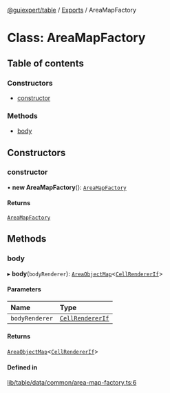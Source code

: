 [@guiexpert/table](../README.md) / [Exports](../modules.md) / AreaMapFactory

# Class: AreaMapFactory

## Table of contents

### Constructors

- [constructor](AreaMapFactory.md#constructor)

### Methods

- [body](AreaMapFactory.md#body)

## Constructors

### constructor

• **new AreaMapFactory**(): [`AreaMapFactory`](AreaMapFactory.md)

#### Returns

[`AreaMapFactory`](AreaMapFactory.md)

## Methods

### body

▸ **body**(`bodyRenderer`): [`AreaObjectMap`](AreaObjectMap.md)\<[`CellRendererIf`](../interfaces/CellRendererIf.md)\>

#### Parameters

| Name | Type |
| :------ | :------ |
| `bodyRenderer` | [`CellRendererIf`](../interfaces/CellRendererIf.md) |

#### Returns

[`AreaObjectMap`](AreaObjectMap.md)\<[`CellRendererIf`](../interfaces/CellRendererIf.md)\>

#### Defined in

[lib/table/data/common/area-map-factory.ts:6](https://github.com/guiexperttable/ge-table/blob/7d8ffe2/libs/table/src/lib/table/data/common/area-map-factory.ts#L6)
